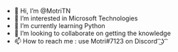 - 👋 Hi, I’m @MotriTN
- 👀 I’m interested in Microsoft Technologies
- 🌱 I’m currently learning Python
- 💞️ I’m looking to collaborate on getting the knowledge
- 📫 How to reach me : use Motri#7123 on Discord  ͡ ͜ʖ ͡ 

<!---
Mohamedtrigui/MotriTN is a ✨ special ✨ repository because its `README.md` (this file) appears on your GitHub profile.
You can click the Preview link to take a look at your changes.
--->
